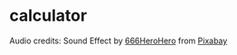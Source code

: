 # calculator

Audio credits: Sound Effect by <a href="https://pixabay.com/users/666herohero-25759907/?utm_source=link-attribution&amp;utm_medium=referral&amp;utm_campaign=music&amp;utm_content=21156">666HeroHero</a> from <a href="https://pixabay.com/sound-effects//?utm_source=link-attribution&amp;utm_medium=referral&amp;utm_campaign=music&amp;utm_content=21156">Pixabay</a>
